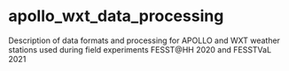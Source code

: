 # apollo_wxt_data_processing
Description of data formats and processing for APOLLO and WXT weather stations used during field experiments FESST@HH 2020 and FESSTVaL 2021
